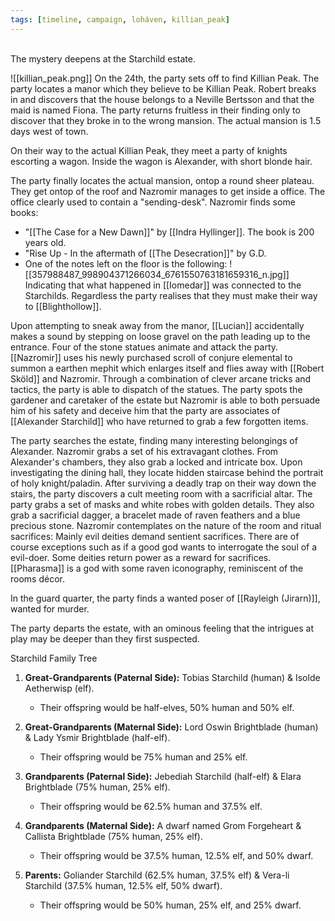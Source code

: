 ```yaml
---
tags: [timeline, campaign, loháven, killian_peak]
---
```

<span  
class='ob-timelines'  
data-date='1344-01-24'  
data-title='Escapades at Killian Peak'  
data-class='orange'  
data-img = 'Images/killian_peak.png'  
data-type='range'>  
The mystery deepens at the Starchild estate.
</span>

![[killian_peak.png]]
On the 24th, the party sets off to find Killian Peak. The party locates a manor which they believe to be Killian Peak. Robert breaks in and discovers that the house belongs to a Neville Bertsson and that the maid is named Fiona. The party returns fruitless in their finding only to discover that they broke in to the wrong mansion. The actual mansion is 1.5 days west of town. 

On their way to the actual Killian Peak, they meet a party of knights escorting a wagon. Inside the wagon is Alexander, with short blonde hair. 

The party finally locates the actual mansion, ontop a round sheer plateau. They get ontop of the roof and Nazromir manages to get inside a office. The office clearly used to contain a "sending-desk". Nazromir finds some books:

* "[[The Case for a New Dawn]]" by [[Indra Hyllinger]]. The book is 200 years old.  
* "Rise Up - In the aftermath of [[The Desecration]]" by G.D. 
* One of the notes left on the floor is the following:
![[357988487_998904371266034_6761550763181659316_n.jpg]]
Indicating that what happened in [[Iomedar]] was connected to the Starchilds. Regardless the party realises that they must make their way to [[Blighthollow]]. 

Upon attempting to sneak away from the manor, [[Lucian]] accidentally makes a sound by stepping on loose gravel on the path leading up to the entrance. Four of the stone statues animate and attack the party. [[Nazromir]] uses his newly purchased scroll of conjure elemental to summon a earthen mephit which enlarges itself and flies away with [[Robert Sköld]] and Nazromir. Through a combination of clever arcane tricks and tactics, the party is able to dispatch of the statues. The party spots the gardener and caretaker of the estate but Nazromir is able to both persuade him of his safety and deceive him that the party are associates of [[Alexander Starchild]] who have returned to grab a few forgotten items.

The party searches the estate, finding many interesting belongings of Alexander. Nazromir grabs a set of his extravagant clothes. From Alexander's chambers, they also grab a locked and intricate box. Upon investigating the dining hall, they locate hidden staircase behind the portrait of holy knight/paladin. After surviving a deadly trap on their way down the stairs, the party discovers a cult meeting room with a sacrificial altar. The party grabs a set of masks and white robes with golden details. They also grab a sacrificial dagger, a bracelet made of raven feathers and a blue precious stone. Nazromir contemplates on the nature of the room and ritual sacrifices: Mainly evil deities demand sentient sacrifices. There are of course exceptions such as if a good god wants to interrogate the soul of a evil-doer. Some deities return power as a reward for sacrifices. [[Pharasma]] is a god with some raven iconography, reminiscent of the rooms décor.

In the guard quarter, the party finds a wanted poser of [[Rayleigh (Jirarn)]], wanted for murder.  

The party departs the estate, with an ominous feeling that the intrigues at play may be deeper than they first suspected.

Starchild Family Tree
1. **Great-Grandparents (Paternal Side):** Tobias Starchild (human) & Isolde Aetherwisp (elf).
    
    - Their offspring would be half-elves, 50% human and 50% elf.
    
2. **Great-Grandparents (Maternal Side):** Lord Oswin Brightblade (human) & Lady Ysmir Brightblade (half-elf).
    
    - Their offspring would be 75% human and 25% elf.
    
3. **Grandparents (Paternal Side):** Jebediah Starchild (half-elf) & Elara Brightblade (75% human, 25% elf).
    
    - Their offspring would be 62.5% human and 37.5% elf.
    
4. **Grandparents (Maternal Side):** A dwarf named Grom Forgeheart & Callista Brightblade (75% human, 25% elf).
    
    - Their offspring would be 37.5% human, 12.5% elf, and 50% dwarf.
    
5. **Parents:** Goliander Starchild (62.5% human, 37.5% elf) & Vera-li Starchild (37.5% human, 12.5% elf, 50% dwarf).
    
    - Their offspring would be 50% human, 25% elf, and 25% dwarf.